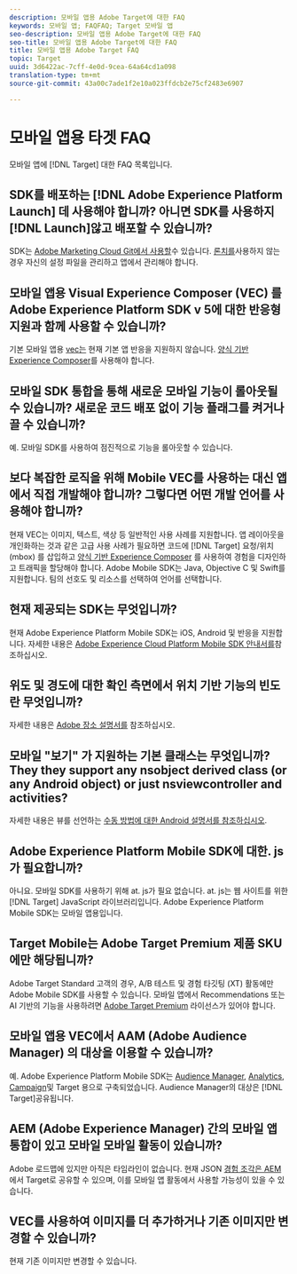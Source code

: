 ```yaml
---
description: 모바일 앱용 Adobe Target에 대한 FAQ
keywords: 모바일 앱; FAQFAQ; Target 모바일 앱
seo-description: 모바일 앱용 Adobe Target에 대한 FAQ
seo-title: 모바일 앱용 Adobe Target에 대한 FAQ
title: 모바일 앱용 Adobe Target FAQ
topic: Target
uuid: 3d6422ac-7cff-4e0d-9cea-64a64cd1a098
translation-type: tm+mt
source-git-commit: 43a00c7ade1f2e10a023ffdcb2e75cf2483e6907

---
```



# 모바일 앱용 타겟 FAQ

모바일 앱에 [!DNL Target] 대한 FAQ 목록입니다.

## SDK를 배포하는 [!DNL Adobe Experience Platform Launch] 데 사용해야 합니까? 아니면 SDK를 사용하지 [!DNL Launch]않고 배포할 수 있습니까?

SDK는 [Adobe Marketing Cloud Git에서 사용할](https://github.com/Adobe-Marketing-Cloud/acp-sdks/)수 있습니다. [론치를](https://docs.adobe.com/content/help/en/launch/using/overview.html)사용하지 않는 경우 자신의 설정 파일을 관리하고 앱에서 관리해야 합니다.

## 모바일 앱용 Visual Experience Composer (VEC) 를 Adobe Experience Platform SDK v 5에 대한 반응형 지원과 함께 사용할 수 있습니까?

기본 모바일 앱용 [vec는](/help/c-target-mobile-app/c-mobile-visual-experience-composer/mobile-visual-experience-composer.md) 현재 기본 앱 반응을 지원하지 않습니다. [양식 기반 Experience Composer](/help/c-experiences/form-experience-composer.md)를 사용해야 합니다.

## 모바일 SDK 통합을 통해 새로운 모바일 기능이 롤아웃될 수 있습니까? 새로운 코드 배포 없이 기능 플래그를 켜거나 끌 수 있습니까?

예. 모바일 SDK를 사용하여 점진적으로 기능을 롤아웃할 수 있습니다.

## 보다 복잡한 로직을 위해 Mobile VEC를 사용하는 대신 앱에서 직접 개발해야 합니까? 그렇다면 어떤 개발 언어를 사용해야 합니까?

현재 VEC는 이미지, 텍스트, 색상 등 일반적인 사용 사례를 지원합니다. 앱 레이아웃을 개인화하는 것과 같은 고급 사용 사례가 필요하면 코드에 [!DNL Target] 요청/위치 (mbox) 를 삽입하고 [양식 기반 Experience Composer](/help/c-experiences/form-experience-composer.md) 를 사용하여 경험을 디자인하고 트래픽을 할당해야 합니다. Adobe Mobile SDK는 Java, Objective C 및 Swift를 지원합니다. 팀의 선호도 및 리소스를 선택하여 언어를 선택합니다.

## 현재 제공되는 SDK는 무엇입니까?

현재 Adobe Experience Platform Mobile SDK는 iOS, Android 및 반응을 지원합니다. 자세한 내용은 [Adobe Experience Cloud Platform Mobile SDK 안내서를](https://aep-sdks.gitbook.io/docs/)참조하십시오.

## 위도 및 경도에 대한 확인 측면에서 위치 기반 기능의 빈도란 무엇입니까?

자세한 내용은 [Adobe 장소 설명서를](https://placesdocs.com/places-services-by-adobe-documentation/) 참조하십시오.

## 모바일 "보기" 가 지원하는 기본 클래스는 무엇입니까? They they support any nsobject derived class (or any Android object) or just nsviewcontroller and activities?

자세한 내용은 뷰를 선언하는 [수동 방법에 대한 Android 설명서를 참조하십시오](/help/c-target-mobile-app/c-mobile-visual-experience-composer/mobile-visual-experience-composer-android.md#views).

## Adobe Experience Platform Mobile SDK에 대한. js가 필요합니까?

아니요. 모바일 SDK를 사용하기 위해 at. js가 필요 없습니다. at. js는 웹 사이트를 위한 [!DNL Target] JavaScript 라이브러리입니다. Adobe Experience Platform Mobile SDK는 모바일 앱용입니다.

## Target Mobile는 Adobe Target Premium 제품 SKU 에만 해당됩니까?

Adobe Target Standard 고객의 경우, A/B 테스트 및 경험 타깃팅 (XT) 활동에만 Adobe Mobile SDK를 사용할 수 있습니다. 모바일 앱에서 Recommendations 또는 AI 기반의 기능을 사용하려면 [Adobe Target Premium](/help/c-intro/intro.md#premium) 라이선스가 있어야 합니다.

## 모바일 앱용 VEC에서 AAM (Adobe Audience Manager) 의 대상을 이용할 수 있습니까?

예. Adobe Experience Platform Mobile SDK는 [Audience Manager](https://docs.adobe.com/content/help/en/audience-manager/user-guide/aam-home.html), [Analytics](https://docs.adobe.com/content/help/en/analytics/landing/home.html), [Campaign](https://docs.adobe.com/content/help/en/campaign-standard/using/campaign-standard-home.html)및 Target 용으로 구축되었습니다. Audience Manager의 대상은 [!DNL Target]공유됩니다.

## AEM (Adobe Experience Manager) 간의 모바일 앱 통합이 있고 모바일 모바일 활동이 있습니까?

Adobe 로드맵에 있지만 아직은 타임라인이 없습니다. 현재 JSON [경험 조각은 AEM](/help/c-experiences/c-manage-content/aem-experience-fragments.md) 에서 Target로 공유할 수 있으며, 이를 모바일 앱 활동에서 사용할 가능성이 있을 수 있습니다.

## VEC를 사용하여 이미지를 더 추가하거나 기존 이미지만 변경할 수 있습니까?

현재 기존 이미지만 변경할 수 있습니다.
